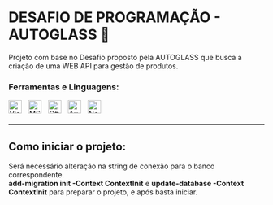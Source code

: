 # DESAFIO DE PROGRAMAÇÃO - AUTOGLASS 🧠

Projeto com base no Desafio proposto pela AUTOGLASS que busca a criação de uma WEB API para gestão de produtos.

### Ferramentas e Linguagens:

<img align="left" alt="Visual Studio 2022" width="26px" src="https://upload.wikimedia.org/wikipedia/commons/2/2c/Visual_Studio_Icon_2022.svg" style="padding-right:10px;" />
<img align="left" alt="MSSQL Server" width="26px" src="https://www.svgrepo.com/show/303229/microsoft-sql-server-logo.svg" style="padding-right:10px;" />
<img align="left" alt="C#" width="26px" src="https://cdn.worldvectorlogo.com/logos/c--4.svg" style="padding-right:10px;" />
<img align="left" alt="AutoMapper" width="26px" src="https://avatars.githubusercontent.com/u/890883?s=200&v=4" style="padding-right:10px;" />
<img align="left" alt="NetCore" width="26px" src="https://upload.wikimedia.org/wikipedia/commons/e/ee/.NET_Core_Logo.svg" style="padding-right:10px;" />


<br />
<br />

---

## Como iniciar o projeto:

Será necessário alteração na string de conexão para o banco correspondente.<br />
**add-migration init -Context ContextInit** e **update-database -Context ContextInit** para preparar o projeto, e após basta iniciar.
